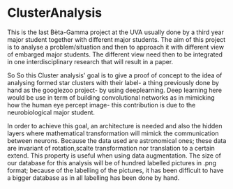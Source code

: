# ClusterAnalysis

This is the last Bèta-Gamma project at the UVA  usually done by a third year major student together with different major students.
The aim of this project is to analyse a problem/situation and then to approach it with different view of embarged major students.
The different view need then to be integrated in one interdisciplinary research that will result in a paper. 

So 
So this Cluster analysis' goal is to give a proof of concept to the idea of analysing formed star clusters with their label-
a thing previously done by hand as the googlezoo project- by using deeplearning. Deep learning here would be use in term of 
building convolutional networks as in mimicking how the human eye percept image- this contribution is due to the neurobiological
major student. 

In order to achieve this goal, an architecture is needed and also the hidden layers where mathematical transformation will mimick 
the communication between neurons. Because the data used are astronomical ones; these data are invariant of rotation,scalte transformation
nor translation to a certain extend. This property is useful when using data augmentation. The size of our database for this analysis will be
of hundred labelled pictures in .png format; because of the labelling of the pictures, it has been difficult to have a bigger database as in 
all labelling has been done by hand. 

